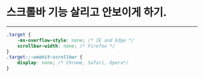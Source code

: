 # 스크롤바 기능 살리고 안보이게 하기.
-----------------------------------------------------
```css
.target {
    -ms-overflow-style: none; /* IE and Edge */
    scrollbar-width: none; /* Firefox */
}
.target::-webkit-scrollbar {
    display: none; /* Chrome, Safari, Opera*/
}
```
